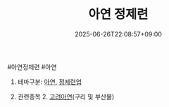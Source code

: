 ﻿---
title: "아연 정제련"
date: 2025-06-26T22:08:57+09:00
lastmod: 2025-06-26T22:08:57+09:00
type: docs
sidebar:
  open: true
weight: 9
---
<div style="display:none">
  <meta property="article:published_time" content="2025-06-26T13:08:57Z" />
  <meta property="article:modified_time" content="2025-06-26T13:08:57Z" />
</div>
#아연정제련 #아연 
 
1. 테마구분: [아연](/industry-study/아연/), [정제련업](/industry-study/2산업원자재-산업1비철금속정제련업/)

2. 관련종목
		2. [고려아연](/industry-study/고려아연/)(구리 및 부산물)
